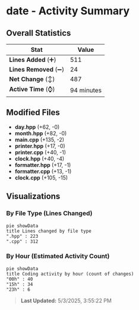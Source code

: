# date - Activity Summary 

## Overall Statistics

| Stat                   | Value                                                             |
| ---------------------- | ----------------------------------------------------------------- |
| **Lines Added** (➕)   | 511                                          |
| **Lines Removed** (➖) | 24                                        |
| **Net Change** (↕)    | 487                |
| **Active Time** (⌚)   | 94 minutes |


## Modified Files
- **day.hpp** (+62, -0)
- **month.hpp** (+82, -0)
- **main.cpp** (+135, -2)
- **printer.hpp** (+17, -0)
- **printer.cpp** (+40, -1)
- **clock.hpp** (+40, -4)
- **formatter.hpp** (+17, -1)
- **formatter.cpp** (+13, -1)
- **clock.cpp** (+105, -15)

## Visualizations

### By File Type (Lines Changed)

```mermaid
pie showData
title Lines changed by file type
".hpp" : 223
".cpp" : 312
```

### By Hour (Estimated Activity Count)

```mermaid
pie showData
title Coding activity by hour (count of changes)
"00h" : 40
"15h" : 34
"23h" : 6
```


> **Last Updated:** 5/3/2025, 3:55:22 PM